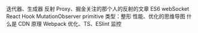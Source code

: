 迭代器、生成器
反射 Proxy、掘金关注的那个人的反射的文章 ES6
webSocket
React Hook
MutationObserver
primitive 类型：整形
性能、优化的思维导图
什么是 CDN 原理
Webpack 优化、TS、ESlint
监控
